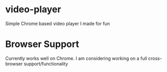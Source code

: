 # video-player
Simple Chrome based video player I made for fun

# Browser Support
Currently works well on Chrome. I am considering working on a full cross-browser support/functionality
